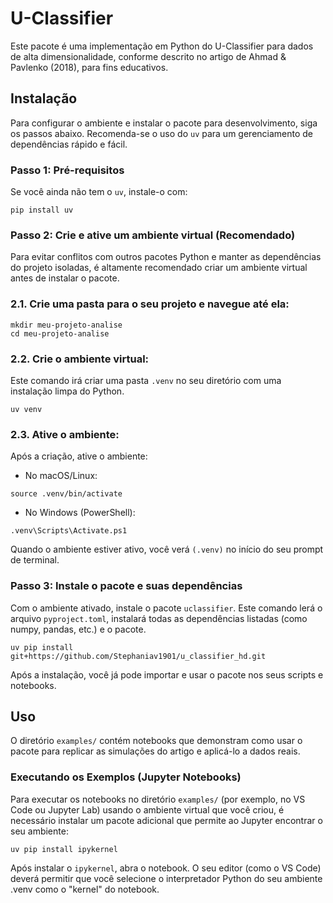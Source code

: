 # U-Classifier
Este pacote é uma implementação em Python do U-Classifier para dados de alta dimensionalidade, conforme descrito no artigo de Ahmad & Pavlenko (2018), para fins educativos.

## Instalação
Para configurar o ambiente e instalar o pacote para desenvolvimento, siga os passos abaixo. Recomenda-se o uso do `uv` para um gerenciamento de dependências rápido e fácil.

### Passo 1: Pré-requisitos

Se você ainda não tem o `uv`, instale-o com:

```
pip install uv
```

### Passo 2: Crie e ative um ambiente virtual (Recomendado)

Para evitar conflitos com outros pacotes Python e manter as dependências do projeto isoladas, é altamente recomendado criar um ambiente virtual antes de instalar o pacote.

### 2.1. Crie uma pasta para o seu projeto e navegue até ela:
```
mkdir meu-projeto-analise
cd meu-projeto-analise
```
### 2.2. Crie o ambiente virtual:
Este comando irá criar uma pasta `.venv` no seu diretório com uma instalação limpa do Python.
```
uv venv
```
### 2.3. Ative o ambiente:
Após a criação, ative o ambiente:

* No macOS/Linux:

```
source .venv/bin/activate
```

* No Windows (PowerShell):

```
.venv\Scripts\Activate.ps1
```
Quando o ambiente estiver ativo, você verá `(.venv)` no início do seu prompt de terminal.

### Passo 3: Instale o pacote e suas dependências

Com o ambiente ativado, instale o pacote `uclassifier`. Este comando lerá o arquivo `pyproject.toml`, instalará todas as dependências listadas (como numpy, pandas, etc.) e o pacote.

```
uv pip install git+https://github.com/Stephaniav1901/u_classifier_hd.git
```
Após a instalação, você já pode importar e usar o pacote nos seus scripts e notebooks.

## Uso
O diretório `examples/` contém notebooks que demonstram como usar o pacote para replicar as simulações do artigo e aplicá-lo a dados reais.

### Executando os Exemplos (Jupyter Notebooks)
Para executar os notebooks no diretório `examples/` (por exemplo, no VS Code ou Jupyter Lab) usando o ambiente virtual que você criou, é necessário instalar um pacote adicional que permite ao Jupyter encontrar o seu ambiente:
```
uv pip install ipykernel
```
Após instalar o `ipykernel`, abra o notebook. O seu editor (como o VS Code) deverá permitir que você selecione o interpretador Python do seu ambiente .venv como o "kernel" do notebook.